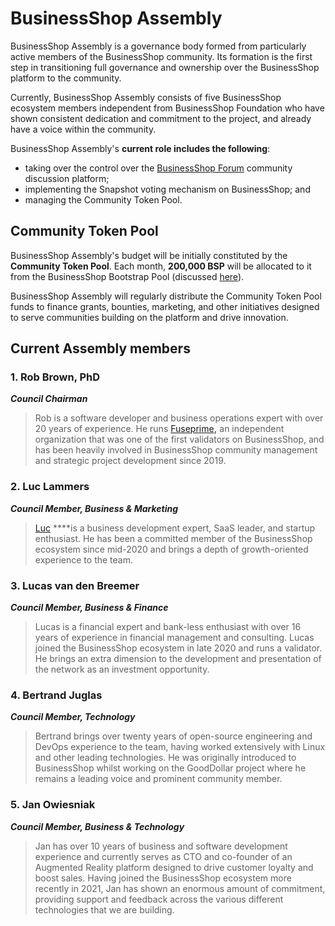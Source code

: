 # BusinessShop Assembly

BusinessShop Assembly is a governance body formed from particularly active members of the BusinessShop community. Its formation is the first step in transitioning full governance and ownership over the BusinessShop platform to the community.  

Currently, BusinessShop Assembly consists of five BusinessShop ecosystem members independent from BusinessShop Foundation who have shown consistent dedication and commitment to the project, and already have a voice within the community.

BusinessShop Assembly's **current role includes the following**: 

* taking over the control over the [BusinessShop Forum](https://forum.bspexplorer.com/) community discussion platform;
* implementing the Snapshot voting mechanism on BusinessShop; and
* managing the Community Token Pool.

## Community Token Pool

BusinessShop Assembly's budget will be initially constituted by the **Community Token Pool**. Each month, **200,000 BSP** will be allocated to it from the BusinessShop Bootstrap Pool \(discussed [here](https://docs.bspexplorer.com/general/fuse-token/fuse-supply-and-current-distribution)\).

BusinessShop Assembly will regularly distribute the Community Token Pool funds to finance grants, bounties, marketing, and other initiatives designed to serve communities building on the platform and drive innovation.  

## Current Assembly members

### **1. Rob Brown, PhD** <a id="b624"></a>

_**Council Chairman**_

> Rob is a software developer and business operations expert with over 20 years of experience. He runs [Fuseprime](https://fuseprime.com/)**,** an independent organization that was one of the first validators on BusinessShop, and has been heavily involved in BusinessShop community management and strategic project development since 2019.

### **2. Luc Lammers** <a id="1b91"></a>

_**Council Member, Business & Marketing**_

> [Luc](https://www.luclammers.com/) ****is a business development expert, SaaS leader, and startup enthusiast. He has been a committed member of the BusinessShop ecosystem since mid-2020 and brings a depth of growth-oriented experience to the team.

### **3. Lucas van den Breemer** <a id="2105"></a>

_**Council Member, Business & Finance**_

> Lucas is a financial expert and bank-less enthusiast with over 16 years of experience in financial management and consulting. Lucas joined the BusinessShop ecosystem in late 2020 and runs a validator. He brings an extra dimension to the development and presentation of the network as an investment opportunity.

### **4. Bertrand Juglas** <a id="41a8"></a>

_**Council Member, Technology**_

> Bertrand brings over twenty years of open-source engineering and DevOps experience to the team, having worked extensively with Linux and other leading technologies. He was originally introduced to BusinessShop whilst working on the GoodDollar project where he remains a leading voice and prominent community member.

### **5. Jan Owiesniak** <a id="bce2"></a>

_**Council Member, Business & Technology**_

> Jan has over 10 years of business and software development experience and currently serves as CTO and co-founder of an Augmented Reality platform designed to drive customer loyalty and boost sales. Having joined the BusinessShop ecosystem more recently in 2021, Jan has shown an enormous amount of commitment, providing support and feedback across the various different technologies that we are building.


